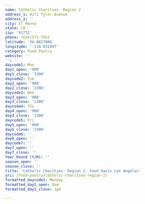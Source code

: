 ```yaml
---
name: Catholic Charities- Region 2
address_1: 4171 Tyler Avenue
address_2: ''
city: El Monte
state: CA
zip: '91731'
phone: (626)575-7652
latitude: '34.0827886'
longitude: '-118.031897'
category: Food Pantry
website: ''
'': ''
daycode1: Mon
day1_open: '900'
day1_close: '1300'
daycode2: Tue
day2_open: '900'
day2_close: '1300'
daycode3: Wed
day3_open: '900'
day3_close: '1300'
daycode4: Thu
day4_open: '900'
day4_close: '1300'
daycode5: Fri
day5_open: '900'
day5_close: '1300'
daycode6: ''
day6_open: ''
daycode7: ''
day7_open: ''
day7_close: ''
Year_Round (Y/N): ''
season_open: ''
season_close: ''
title: 'Catholic Charities- Region 2, Food Oasis Los Angeles'
uri: /food-pantry/catholic-charities-region-2/
formatted_daycode1: Monday
formatted_day1_open: 9am
formatted_day1_close: 1pm

---
```

